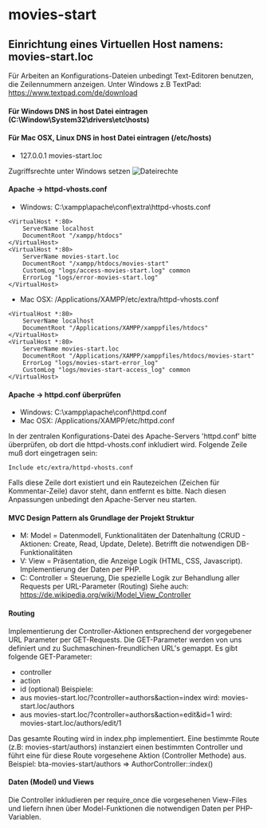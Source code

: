 # movies-start
## Einrichtung eines Virtuellen Host namens: movies-start.loc

Für Arbeiten an Konfigurations-Dateien unbedingt Text-Editoren benutzen, die Zeilennummern anzeigen.
Unter Windows z.B TextPad: 
https://www.textpad.com/de/download 

#### Für Windows DNS in host Datei eintragen (C:\Window\System32\drivers\etc\hosts)
#### Für Mac OSX, Linux DNS in host Datei eintragen (/etc/hosts)
- 127.0.0.1	movies-start.loc

Zugriffsrechte unter Windows setzen
![Dateirechte](./win_access_hosts.png)

#### Apache -> httpd-vhosts.conf
- Windows: C:\xampp\apache\conf\extra\httpd-vhosts.conf
```
<VirtualHost *:80>
	ServerName localhost
	DocumentRoot "/xampp/htdocs"
</VirtualHost>
<VirtualHost *:80>
	ServerName movies-start.loc
	DocumentRoot "/xampp/htdocs/movies-start"
	CustomLog "logs/access-movies-start.log" common
	ErrorLog "logs/error-movies-start.log"
</VirtualHost>
```
- Mac OSX: /Applications/XAMPP/etc/extra/httpd-vhosts.conf
```
<VirtualHost *:80>
    ServerName localhost
    DocumentRoot "/Applications/XAMPP/xamppfiles/htdocs"
</VirtualHost>
<VirtualHost *:80>
    ServerName movies-start.loc
    DocumentRoot "/Applications/XAMPP/xamppfiles/htdocs/movies-start"
    ErrorLog "logs/movies-start-error_log"
    CustomLog "logs/movies-start-access_log" common
</VirtualHost>
```
#### Apache -> httpd.conf überprüfen
- Windows: C:\xampp\apache\conf\httpd.conf
- Mac OSX: /Applications/XAMPP/etc/httpd.conf

In der zentralen Konfigurations-Datei des Apache-Servers 'httpd.conf' bitte überprüfen,
ob dort die httpd-vhosts.conf inkludiert wird. Folgende Zeile muß dort eingetragen sein:
```
Include etc/extra/httpd-vhosts.conf
```
Falls diese Zeile dort existiert und ein Rautezeichen (Zeichen für Kommentar-Zeile) davor steht, 
dann entfernt es bitte. 
Nach diesen Anpassungen unbedingt den Apache-Server neu starten.

#### MVC Design Pattern als Grundlage der Projekt Struktur
- M: Model = Datenmodell, Funktionalitäten der Datenhaltung (CRUD - Aktionen: Create, Read, Update, Delete).
Betrifft die notwendigen DB-Funktionalitäten
- V: View = Präsentation, die Anzeige Logik (HTML, CSS, Javascript). Implementierung der Daten per PHP.
- C: Controller = Steuerung, Die spezielle Logik zur Behandlung aller Requests per URL-Parameter (Routing)
Siehe auch: https://de.wikipedia.org/wiki/Model_View_Controller

#### Routing
Implementierung der Controller-Aktionen entsprechend der vorgegebener URL Parameter per GET-Requests.
Die GET-Parameter werden von uns definiert und zu Suchmaschinen-freundlichen URL's gemappt.
Es gibt folgende GET-Parameter:
- controller
- action
- id (optional)
Beispiele: 
- aus movies-start.loc/?controller=authors&action=index wird: movies-start.loc/authors
- aus movies-start.loc/?controller=authors&action=edit&id=1 wird: movies-start.loc/authors/edit/1

Das gesamte Routing wird in index.php implementiert. Eine bestimmte Route 
(z.B: movies-start/authors) instanziert einen bestimmten Controller und führt eine für diese Route vorgesehene Aktion (Controller Methode)
aus. Beispiel: bta-movies-start/authors => AuthorController::index()

#### Daten (Model) und Views
Die Controller inkludieren per require_once die vorgesehenen View-Files
und liefern ihnen über Model-Funktionen die notwendigen Daten per PHP-Variablen.



